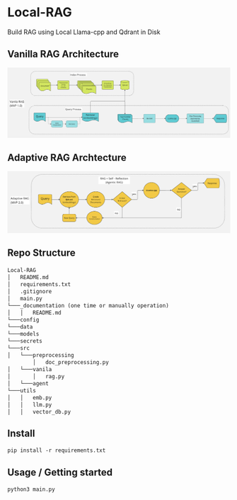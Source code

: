 # Local-RAG

Build RAG using Local Llama-cpp and Qdrant in Disk

## Vanilla RAG Architecture

![image](data/vanilla-rag.png)

## Adaptive RAG Archtecture

![image](data/adaptive-rag.png)

## Repo Structure

```
Local-RAG
│   README.md
│   requirements.txt
│   .gitignore
│   main.py
└───_documentation (one time or manually operation)
│   │   README.md
└───config
└───data
└───models
└───secrets
└───src
│   └───preprocessing
        │   doc_preprocessing.py
│   └───vanila
│       │   rag.py
│   └───agent
└───utils
│   │   emb.py
│   │   llm.py
│   │   vector_db.py
```

## Install

```
pip install -r requirements.txt
```

## Usage / Getting started

```
python3 main.py
```
